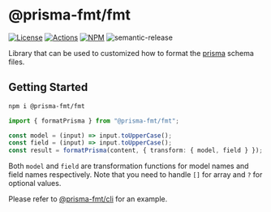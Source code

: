 # @prisma-fmt/fmt

[![License][license_badge]][license] [![Actions][actions_badge]][actions] [![NPM][npm_badge]][npm] ![semantic-release][semantic_release_badge]

Library that can be used to customized how to format the [prisma] schema files.

## Getting Started

```sh
npm i @prisma-fmt/fmt
```

```typescript
import { formatPrisma } from "@prisma-fmt/fmt";

const model = (input) => input.toUpperCase();
const field = (input) => input.toUpperCase();
const result = formatPrisma(content, { transform: { model, field } });
```

Both `model` and `field` are transformation functions for model names and field names respectively.
Note that you need to handle `[]` for array and `?` for optional values.

Please refer to [@prisma-fmt/cli][cli] for an example.

[license]: https://github.com/joshuaavalon/prisma-fmt/blob/master/packages/fmt/LICENSE
[license_badge]: https://img.shields.io/badge/license-Apache--2.0-green.svg
[actions]: https://github.com/joshuaavalon/prisma-fmt/actions
[actions_badge]: https://github.com/joshuaavalon/prisma-fmt/actions/workflows/release.yml/badge.svg
[semantic_release_badge]: https://img.shields.io/badge/%20%20%F0%9F%93%A6%F0%9F%9A%80-semantic--release-e10079.svg
[npm]: https://www.npmjs.com/package/@prisma-fmt/fmt
[npm_badge]: https://img.shields.io/npm/v/@prisma-fmt/fmt/latest.svg
[prisma]: https://github.com/prisma/prisma
[cli]: ../cli/src/format.ts
